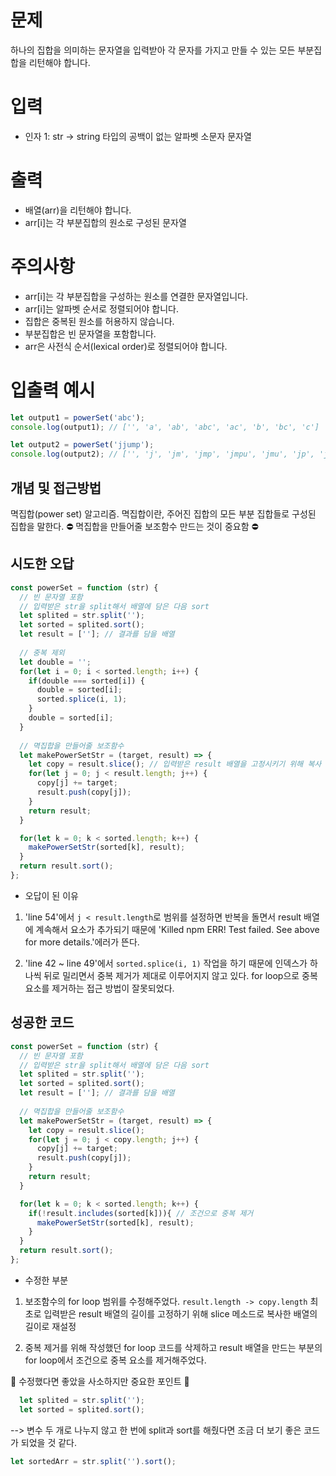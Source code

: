 # 문제
하나의 집합을 의미하는 문자열을 입력받아 각 문자를 가지고 만들 수 있는 모든 부분집합을 리턴해야 합니다.

# 입력
* 인자 1: str
->  string 타입의 공백이 없는 알파벳 소문자 문자열

# 출력
* 배열(arr)을 리턴해야 합니다.
* arr[i]는 각 부분집합의 원소로 구성된 문자열

# 주의사항
* arr[i]는 각 부분집합을 구성하는 원소를 연결한 문자열입니다.
* arr[i]는 알파벳 순서로 정렬되어야 합니다.
* 집합은 중복된 원소를 허용하지 않습니다.
* 부분집합은 빈 문자열을 포함합니다.
* arr은 사전식 순서(lexical order)로 정렬되어야 합니다.

# 입출력 예시
```jsx
let output1 = powerSet('abc');
console.log(output1); // ['', 'a', 'ab', 'abc', 'ac', 'b', 'bc', 'c']

let output2 = powerSet('jjump');
console.log(output2); // ['', 'j', 'jm', 'jmp', 'jmpu', 'jmu', 'jp', 'jpu', 'ju', 'm', 'mp', 'mpu', 'mu', 'p', 'pu', 'u']
```

## 개념 및 접근방법
멱집합(power set) 알고리즘. 멱집합이란, 주어진 집합의 모든 부분 집합들로 구성된 집합을 말한다.
⛔️ 멱집합을 만들어줄 보조함수 만드는 것이 중요함 ⛔️


## 시도한 오답
```jsx
const powerSet = function (str) {
  // 빈 문자열 포함
  // 입력받은 str을 split해서 배열에 담은 다음 sort
  let splited = str.split('');
  let sorted = splited.sort();
  let result = ['']; // 결과를 담을 배열
  
  // 중복 제외
  let double = '';
  for(let i = 0; i < sorted.length; i++) {
    if(double === sorted[i]) {
      double = sorted[i];
      sorted.splice(i, 1);
    }
    double = sorted[i];
  }
  
  // 멱집합을 만들어줄 보조함수
  let makePowerSetStr = (target, result) => {
    let copy = result.slice(); // 입력받은 result 배열을 고정시키기 위해 복사
    for(let j = 0; j < result.length; j++) {
      copy[j] += target;
      result.push(copy[j]);
    }
    return result;
  }

  for(let k = 0; k < sorted.length; k++) {
    makePowerSetStr(sorted[k], result);
  }
  return result.sort();
};
```
* 오답이 된 이유

1. 'line 54'에서 ```j < result.length```로 범위를 설정하면 반복을 돌면서 result 배열에 계속해서 요소가 추가되기 때문에 'Killed npm ERR! Test failed.  See above for more details.'에러가 뜬다.

2. 'line 42 ~ line 49'에서 ```sorted.splice(i, 1)``` 작업을 하기 때문에 인덱스가 하나씩 뒤로 밀리면서 중복 제거가 제대로 이루어지지 않고 있다. for loop으로 중복 요소를 제거하는 접근 방법이 잘못되었다.


## 성공한 코드
```js
const powerSet = function (str) {
  // 빈 문자열 포함
  // 입력받은 str을 split해서 배열에 담은 다음 sort
  let splited = str.split('');
  let sorted = splited.sort();
  let result = ['']; // 결과를 담을 배열
  
  // 멱집합을 만들어줄 보조함수
  let makePowerSetStr = (target, result) => {
    let copy = result.slice();
    for(let j = 0; j < copy.length; j++) {
      copy[j] += target;
      result.push(copy[j]);
    }
    return result;
  }

  for(let k = 0; k < sorted.length; k++) {
    if(!result.includes(sorted[k])){ // 조건으로 중복 제거
      makePowerSetStr(sorted[k], result);
    }
  }
  return result.sort();
};
```

* 수정한 부분

1. 보조함수의 for loop 범위를 수정해주었다. ```result.length -> copy.length``` 최초로 입력받은 result 배열의 길이를 고정하기 위해 slice 메소드로 복사한 배열의 길이로 재설정

2. 중복 제거를 위해 작성했던 for loop 코드를 삭제하고 result 배열을 만드는 부분의 for loop에서 조건으로 중복 요소를 제거해주었다.


🔆 수정했다면 좋았을 사소하지만 중요한 포인트 🔆

```js
  let splited = str.split('');
  let sorted = splited.sort();
``` 
--> 변수 두 개로 나누지 않고 한 번에 split과 sort를 해줬다면 조금 더 보기 좋은 코드가 되었을 것 같다.

```js
let sortedArr = str.split('').sort();
```
